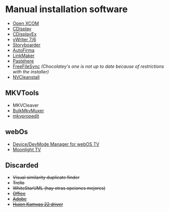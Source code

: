 # Manual installation software

- [Open XCOM](https://openxcom.org/)
- [CDisplay](https://www.cdisplay.me/)
- [CDisplayEx](https://www.cdisplayex.com/)
- [yWriter 7/6](www.spacejock.com/yWriter.html)
- [Storyboarder](https://wonderunit.com/storyboarder/)
- [AutoFirma](https://firmaelectronica.gob.es/Home/Descargas.html)
- [LinkMaker](https://cresstone.com/apps/linkMaker/)
- [Pastehere](https://github.com/tomzorz/PasteHere)
- [FreeFileSync](https://freefilesync.org/download.php) *(Chocolatey's one is not up to date because of restrictions with the installer)*
- [NVCleanstall](https://www.techpowerup.com/download/techpowerup-nvcleanstall/)

## MKVTools

- MKVCleaver
- [BulkMkvMuxer](https://github.com/simonjstanford/bulk-mkv-muxer)
- [mkvpropedit](https://mkvtoolnix.download/doc/mkvpropedit.html)

## webOs

- [Device/DevMode Manager for webOS TV](https://github.com/webosbrew/dev-manager-desktop)
- [Moonlight TV](https://github.com/mariotaku/moonlight-tv)

## Discarded

- ~~Visual similarity duplicate finder~~
- ~~Trello~~
- ~~WhiteStarUML (hay otras opciones mejores)~~
- ~~[Office](https://www.microsoft.com/es-es/microsoft-365/get-office-and-microsoft-365-oem-download-page)~~
- ~~[Adobe](https://creativecloud.adobe.com/es/apps/download/creative-cloud)~~
- ~~[Huion Kamvas 22 driver](https://www.huion.com/index.php?m=content&c=index&a=lists&catid=16&down_title2=Kamvas%2022%20Plus)~~
